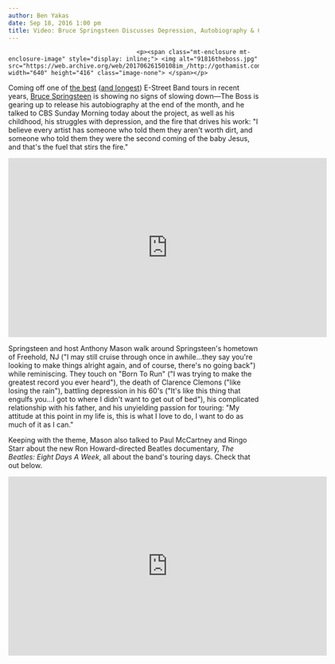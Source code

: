 ```yaml
---
author: Ben Yakas
date: Sep 18, 2016 1:00 pm
title: Video: Bruce Springsteen Discusses Depression, Autobiography & Growing Up In NJ
---
```


	
										<p><span class="mt-enclosure mt-enclosure-image" style="display: inline;"> <img alt="91816theboss.jpg" src="https://web.archive.org/web/20170626150108im_/http://gothamist.com/attachments/byakas/91816theboss.jpg" width="640" height="416" class="image-none"> </span></p>

<p>Coming off one of <a href="https://web.archive.org/web/20170626150108/http://gothamist.com/2016/01/28/springsteen_msg_river_review.php">the best</a> (<a href="https://web.archive.org/web/20170626150108/http://www.ew.com/article/2016/09/08/bruce-springsteen-breaks-us-record-longest-show">and longest</a>) E-Street Band tours in recent years, <a href="https://web.archive.org/web/20170626150108/http://gothamist.com/tags/brucespringsteen">Bruce Springsteen</a> is showing no signs of slowing down&#x2014;The Boss is gearing up to release his autobiography at the end of the month, and he talked to CBS Sunday Morning today about the project, as well as his childhood, his struggles with depression, and the fire that drives his work: &quot;I believe every artist has someone who told them they aren&apos;t worth dirt, and someone who told them they were the second coming of the baby Jesus, and that&apos;s the fuel that stirs the fire.&quot;</p>

<p><iframe width="640" height="360" src="https://web.archive.org/web/20170626150108if_/https://www.youtube.com/embed/dpOSRY2olDk" frameborder="0" allowfullscreen></iframe></p>

<p>Springsteen and host Anthony Mason  walk around Springsteen&apos;s hometown of Freehold, NJ (&quot;I may still cruise through once in awhile...they say you&apos;re looking to make things alright again, and of course, there&apos;s no going back&quot;) while reminiscing. They touch on &quot;Born To Run&quot; (&quot;I was trying to make the greatest record you ever heard&quot;), the death of Clarence Clemons (&quot;like losing the rain&quot;), battling depression in his 60&apos;s (&quot;It&apos;s like this thing that engulfs you...I got to where I didn&apos;t want to get out of bed&quot;), his complicated relationship with his father, and his unyielding passion for touring: &quot;My attitude at this point in my life is, this is what I love to do, I want to do as much of it as I can.&quot;</p>

<p>Keeping with the theme, Mason also talked to Paul McCartney and Ringo Starr about the new Ron Howard-directed Beatles documentary, <em>The Beatles: Eight Days A Week</em>, all about the band&apos;s touring days. Check that out below.</p>

<p><iframe width="640" height="360" src="https://web.archive.org/web/20170626150108if_/https://www.youtube.com/embed/9fTp58taHOI" frameborder="0" allowfullscreen></iframe></p>					
										
									
				